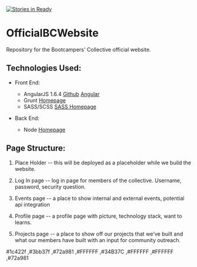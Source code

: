[![Stories in Ready](https://badge.waffle.io/BootcampersCollective/OfficalBCWebsite.png?label=ready&title=Ready)](https://waffle.io/BootcampersCollective/OfficalBCWebsite)

# OfficialBCWebsite
Repository for the Bootcampers' Collective official website.

## Technologies Used:

* Front End:
    - AngularJS 1.6.4 [Github](https://github.com/angular/angular.js) [Angular](https://angular.io/)
    - Grunt [Homepage](https://gruntjs.com/)
    - SASS/SCSS [SASS Homepage](http://sass-lang.com/)

* Back End:
    - Node [Homepage](https://nodejs.org/en/)

## Page Structure:

1. Place Holder -- this will be deployed as a placeholder while we build the website.

2. Log In page -- log in page for members of the collective. Username, password, security question.

3. Events page -- a place to show internal and external events, potential api integration

4. Profile page -- a profile page with picture, technology stack, want to learns.

5. Projects page -- a place to show off our projects that we've built and what our members have built with an input for community outreach.


#1c422f ,#3bb37f ,#72a981 ,#FFFFFF ,#34B37C ,#FFFFFF ,#FFFFFF ,#72a981 
